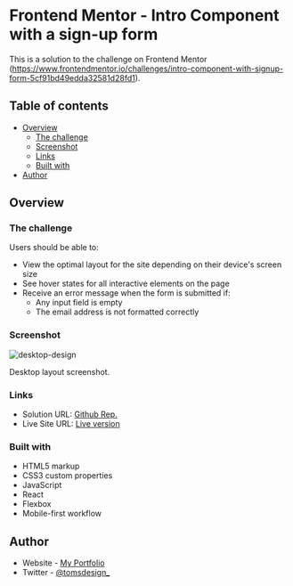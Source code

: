 # Frontend Mentor - Intro Component with a sign-up form

This is a solution to the challenge on Frontend Mentor (https://www.frontendmentor.io/challenges/intro-component-with-signup-form-5cf91bd49edda32581d28fd1).

## Table of contents

- [Overview](#overview)
  - [The challenge](#the-challenge)
  - [Screenshot](#screenshot)
  - [Links](#links)
  - [Built with](#built-with)
- [Author](#author)

## Overview

### The challenge

Users should be able to:

- View the optimal layout for the site depending on their device's screen size
- See hover states for all interactive elements on the page
- Receive an error message when the form is submitted if:
  - Any input field is empty
  - The email address is not formatted correctly

### Screenshot

![desktop-design](https://github.com/ph4ntom5/Intro-Component-with-sign-up-form/assets/27483300/9ca385ae-1478-495a-aec2-8668e789fdcb)

Desktop layout screenshot.

### Links

- Solution URL: [Github Rep.](https://github.com/ph4ntom5/Intro-Component-with-sign-up-form)
- Live Site URL: [Live version](https://sign-up-form-toms-design.netlify.app/)

### Built with

- HTML5 markup
- CSS3 custom properties
- JavaScript
- React
- Flexbox
- Mobile-first workflow

## Author

- Website - [My Portfolio](https://toms-design.webflow.io)
- Twitter - [@tomsdesign\_](https://www.twitter.com/tomsdesign_)
